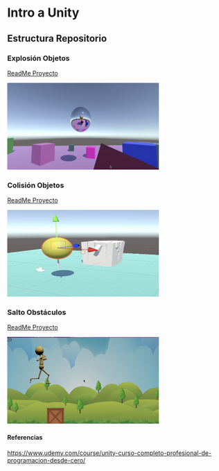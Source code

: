 # Intro a Unity

## Estructura Repositorio

### Explosión Objetos

[ReadMe Proyecto](ExplosionCubos/README.md)

<img src="imgMds/explosionObjetos.png" alt="explosionObjetos" width="350" height="200"/>

### Colisión Objetos

[ReadMe Proyecto](ColisionObjetos/README.md)

<img src="imgMds/colisionObjetos.png" alt="colisionObjetos" width="350" height="200"/>

### Salto Obstáculos

[ReadMe Proyecto](SaltoObstaculos/README.md)

<img src="imgMds/saltoObjetos.png" alt="saltoObjetos" width="350" height="200"/>

#### Referencias

https://www.udemy.com/course/unity-curso-completo-profesional-de-programacion-desde-cero/
